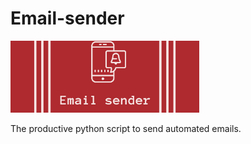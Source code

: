 # Email-sender

<p>
<img src="logo.png" width="60%" alt="email-sender" />
</p>

The productive python script to send automated emails.
